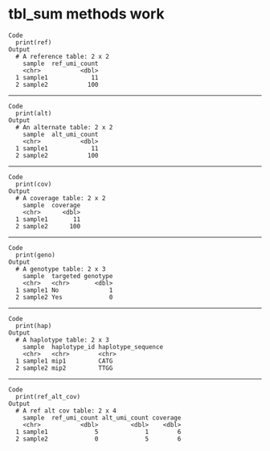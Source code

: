 # tbl_sum methods work

    Code
      print(ref)
    Output
      # A reference table: 2 x 2
        sample  ref_umi_count
        <chr>           <dbl>
      1 sample1            11
      2 sample2           100

---

    Code
      print(alt)
    Output
      # An alternate table: 2 x 2
        sample  alt_umi_count
        <chr>           <dbl>
      1 sample1            11
      2 sample2           100

---

    Code
      print(cov)
    Output
      # A coverage table: 2 x 2
        sample  coverage
        <chr>      <dbl>
      1 sample1       11
      2 sample2      100

---

    Code
      print(geno)
    Output
      # A genotype table: 2 x 3
        sample  targeted genotype
        <chr>   <chr>       <dbl>
      1 sample1 No              1
      2 sample2 Yes             0

---

    Code
      print(hap)
    Output
      # A haplotype table: 2 x 3
        sample  haplotype_id haplotype_sequence
        <chr>   <chr>        <chr>             
      1 sample1 mip1         CATG              
      2 sample2 mip2         TTGG              

---

    Code
      print(ref_alt_cov)
    Output
      # A ref alt cov table: 2 x 4
        sample  ref_umi_count alt_umi_count coverage
        <chr>           <dbl>         <dbl>    <dbl>
      1 sample1             5             1        6
      2 sample2             0             5        6


